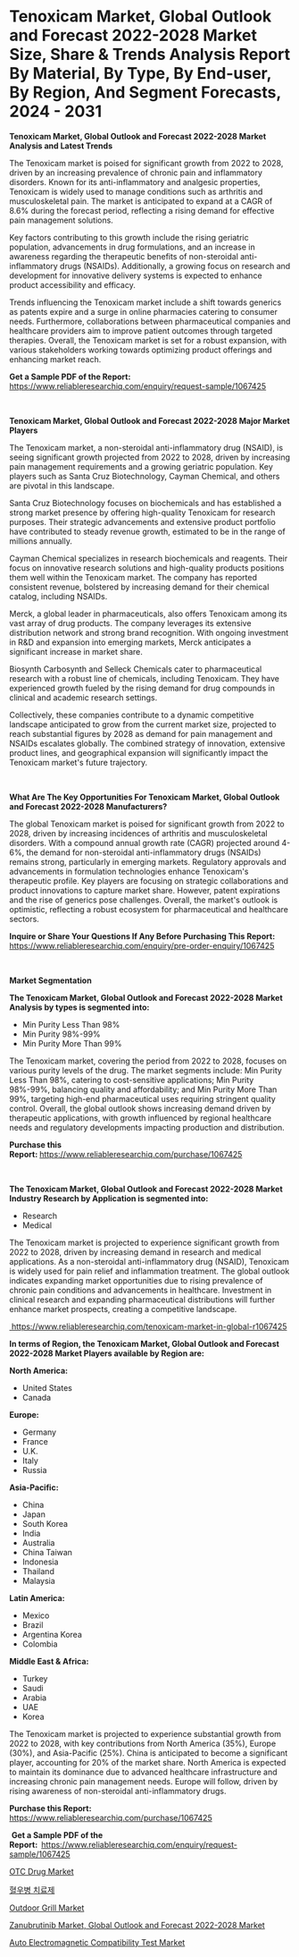 <p><h1>Tenoxicam Market, Global Outlook and Forecast 2022-2028 Market Size, Share & Trends Analysis Report By Material, By Type, By End-user, By Region, And Segment Forecasts, 2024 - 2031</h1></p><p><strong>Tenoxicam Market, Global Outlook and Forecast 2022-2028 Market Analysis and Latest Trends</strong></p>
<p><p>The Tenoxicam market is poised for significant growth from 2022 to 2028, driven by an increasing prevalence of chronic pain and inflammatory disorders. Known for its anti-inflammatory and analgesic properties, Tenoxicam is widely used to manage conditions such as arthritis and musculoskeletal pain. The market is anticipated to expand at a CAGR of 8.6% during the forecast period, reflecting a rising demand for effective pain management solutions.</p><p>Key factors contributing to this growth include the rising geriatric population, advancements in drug formulations, and an increase in awareness regarding the therapeutic benefits of non-steroidal anti-inflammatory drugs (NSAIDs). Additionally, a growing focus on research and development for innovative delivery systems is expected to enhance product accessibility and efficacy.</p><p>Trends influencing the Tenoxicam market include a shift towards generics as patents expire and a surge in online pharmacies catering to consumer needs. Furthermore, collaborations between pharmaceutical companies and healthcare providers aim to improve patient outcomes through targeted therapies. Overall, the Tenoxicam market is set for a robust expansion, with various stakeholders working towards optimizing product offerings and enhancing market reach.</p></p>
<p><strong>Get a Sample PDF of the Report:&nbsp;</strong> <a href="https://www.reliableresearchiq.com/enquiry/request-sample/1067425">https://www.reliableresearchiq.com/enquiry/request-sample/1067425</a></p>
<p>&nbsp;</p>
<p><strong>Tenoxicam Market, Global Outlook and Forecast 2022-2028 Major Market Players</strong></p>
<p><p>The Tenoxicam market, a non-steroidal anti-inflammatory drug (NSAID), is seeing significant growth projected from 2022 to 2028, driven by increasing pain management requirements and a growing geriatric population. Key players such as Santa Cruz Biotechnology, Cayman Chemical, and others are pivotal in this landscape.</p><p>Santa Cruz Biotechnology focuses on biochemicals and has established a strong market presence by offering high-quality Tenoxicam for research purposes. Their strategic advancements and extensive product portfolio have contributed to steady revenue growth, estimated to be in the range of millions annually.</p><p>Cayman Chemical specializes in research biochemicals and reagents. Their focus on innovative research solutions and high-quality products positions them well within the Tenoxicam market. The company has reported consistent revenue, bolstered by increasing demand for their chemical catalog, including NSAIDs.</p><p>Merck, a global leader in pharmaceuticals, also offers Tenoxicam among its vast array of drug products. The company leverages its extensive distribution network and strong brand recognition. With ongoing investment in R&D and expansion into emerging markets, Merck anticipates a significant increase in market share.</p><p>Biosynth Carbosynth and Selleck Chemicals cater to pharmaceutical research with a robust line of chemicals, including Tenoxicam. They have experienced growth fueled by the rising demand for drug compounds in clinical and academic research settings.</p><p>Collectively, these companies contribute to a dynamic competitive landscape anticipated to grow from the current market size, projected to reach substantial figures by 2028 as demand for pain management and NSAIDs escalates globally. The combined strategy of innovation, extensive product lines, and geographical expansion will significantly impact the Tenoxicam market's future trajectory.</p></p>
<p>&nbsp;</p>
<p><strong>What Are The Key Opportunities For Tenoxicam Market, Global Outlook and Forecast 2022-2028 Manufacturers?</strong></p>
<p><p>The global Tenoxicam market is poised for significant growth from 2022 to 2028, driven by increasing incidences of arthritis and musculoskeletal disorders. With a compound annual growth rate (CAGR) projected around 4-6%, the demand for non-steroidal anti-inflammatory drugs (NSAIDs) remains strong, particularly in emerging markets. Regulatory approvals and advancements in formulation technologies enhance Tenoxicam's therapeutic profile. Key players are focusing on strategic collaborations and product innovations to capture market share. However, patent expirations and the rise of generics pose challenges. Overall, the market's outlook is optimistic, reflecting a robust ecosystem for pharmaceutical and healthcare sectors.</p></p>
<p><strong>Inquire or Share Your Questions If Any Before Purchasing This Report:</strong> <a href="https://www.reliableresearchiq.com/enquiry/pre-order-enquiry/1067425">https://www.reliableresearchiq.com/enquiry/pre-order-enquiry/1067425</a></p>
<p>&nbsp;</p>
<p><strong>Market Segmentation</strong></p>
<p><strong>The Tenoxicam Market, Global Outlook and Forecast 2022-2028 Market Analysis by types is segmented into:</strong></p>
<p><ul><li>Min Purity Less Than 98%</li><li>Min Purity 98%-99%</li><li>Min Purity More Than 99%</li></ul></p>
<p><p>The Tenoxicam market, covering the period from 2022 to 2028, focuses on various purity levels of the drug. The market segments include: Min Purity Less Than 98%, catering to cost-sensitive applications; Min Purity 98%-99%, balancing quality and affordability; and Min Purity More Than 99%, targeting high-end pharmaceutical uses requiring stringent quality control. Overall, the global outlook shows increasing demand driven by therapeutic applications, with growth influenced by regional healthcare needs and regulatory developments impacting production and distribution.</p></p>
<p><strong>Purchase this Report:&nbsp;</strong><a href="https://www.reliableresearchiq.com/purchase/1067425">https://www.reliableresearchiq.com/purchase/1067425</a></p>
<p>&nbsp;</p>
<p><strong>The Tenoxicam Market, Global Outlook and Forecast 2022-2028 Market Industry Research by Application is segmented into:</strong></p>
<p><ul><li>Research</li><li>Medical</li></ul></p>
<p><p>The Tenoxicam market is projected to experience significant growth from 2022 to 2028, driven by increasing demand in research and medical applications. As a non-steroidal anti-inflammatory drug (NSAID), Tenoxicam is widely used for pain relief and inflammation treatment. The global outlook indicates expanding market opportunities due to rising prevalence of chronic pain conditions and advancements in healthcare. Investment in clinical research and expanding pharmaceutical distributions will further enhance market prospects, creating a competitive landscape.</p></p>
<p><a href="https://www.reliableresearchiq.com/tenoxicam-market-in-global-r1067425">&nbsp;https://www.reliableresearchiq.com/tenoxicam-market-in-global-r1067425</a></p>
<p><strong>In terms of Region, the Tenoxicam Market, Global Outlook and Forecast 2022-2028 Market Players available by Region are:</strong></p>
<p>
    <p> <strong> North America: </strong>
        <ul>
            <li>United States</li>
            <li>Canada</li>
        </ul>
        </p> 
    <p> <strong> Europe: </strong>
        <ul>
            <li>Germany</li>
            <li>France</li>
            <li>U.K.</li>
            <li>Italy</li>
            <li>Russia</li>
        </ul>
        </p> 
    <p> <strong> Asia-Pacific: </strong>
        <ul>
            <li>China</li>
            <li>Japan</li>
            <li>South Korea</li>
            <li>India</li>
            <li>Australia</li>
            <li>China Taiwan</li>
            <li>Indonesia</li>
            <li>Thailand</li>
            <li>Malaysia</li>
        </ul>
        </p> 
    <p> <strong> Latin America: </strong>
        <ul>
            <li>Mexico</li>
            <li>Brazil</li>
            <li>Argentina Korea</li>
            <li>Colombia</li>
        </ul>
        </p> 
    <p> <strong> Middle East & Africa: </strong>
        <ul>
            <li>Turkey</li>
            <li>Saudi</li>
            <li>Arabia</li>
            <li>UAE</li>
            <li>Korea</li>
        </ul>
    </p>
    </p>
<p><p>The Tenoxicam market is projected to experience substantial growth from 2022 to 2028, with key contributions from North America (35%), Europe (30%), and Asia-Pacific (25%). China is anticipated to become a significant player, accounting for 20% of the market share. North America is expected to maintain its dominance due to advanced healthcare infrastructure and increasing chronic pain management needs. Europe will follow, driven by rising awareness of non-steroidal anti-inflammatory drugs.</p></p>
<p><strong>Purchase this Report: </strong><a href="https://www.reliableresearchiq.com/purchase/1067425">https://www.reliableresearchiq.com/purchase/1067425</a></p>
<p>&nbsp;<strong>Get a Sample PDF of the Report:&nbsp;&nbsp;</strong><a href="https://www.reliableresearchiq.com/enquiry/request-sample/1067425">https://www.reliableresearchiq.com/enquiry/request-sample/1067425</a></p>
<p><strong></strong></p>
<p><p><a href="https://www.linkedin.com/pulse/global-otc-drug-market-size-expected-experience-cagr-51-through-2024-eszre?trackingId=7tlFPXtkQvuii94NcerxMg%3D%3D">OTC Drug Market</a></p><p><a href="https://medium.com/@ayesakhan333/2024%EB%85%84%EB%B6%80%ED%84%B0-2031%EB%85%84%EA%B9%8C%EC%A7%80%EC%9D%98-%EA%B8%80%EB%A1%9C%EB%B2%8C-%ED%98%88%EC%9A%B0%EB%B3%91-%EC%95%BD%EB%AC%BC-%EC%8B%9C%EC%9E%A5-%EA%B8%B0%ED%9A%8C-%EB%B0%8F-%EC%A0%84%EB%A7%9D-5298eec7ec58">혈우병 치료제</a></p><p><a href="https://medium.com/@gabrieluffman5656/outdoor-grill-market-outlook-and-forecast-from-2024-to-2031-7a17ea87d7b9">Outdoor Grill Market</a></p><p><a href="https://github.com/RichRobinson5/Market-Research-Report-List-6/blob/main/zanubrutinib-market-global-outlook-and-forecast-2022-2028-market.md">Zanubrutinib Market, Global Outlook and Forecast 2022-2028 Market</a></p><p><a href="https://issuu.com/reportprime-2/docs/auto-electromagnetic-compatibility-_20f33b0bf0a219">Auto Electromagnetic Compatibility Test Market</a></p></p>
